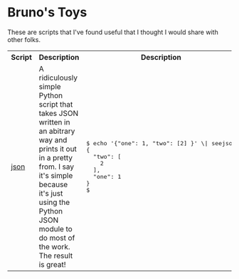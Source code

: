 # Bruno's Toys

These are scripts that I've found useful that I thought I would share with other folks.

<table>
<tr><th>Script</th><th>Description</th><th>Description</th></tr>
<tr><td><a href="https://github.ibm.com/pfuntner/toys/blob/master/seejson">json</a></td><td>A ridiculously simple Python script that takes JSON written in an abitrary way and prints it out in a pretty from.  I say it's simple because it's just using the Python JSON module to do most of the work.  The result is great!</td><td>
<pre>
$ echo '{"one": 1, "two": [2] }' \| seejson
{
  "two": [
    2
  ],
  "one": 1
}
$
</pre>
</td></tr>
</table>
